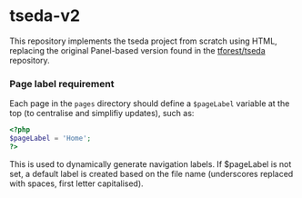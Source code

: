 # tseda-v2
This repository implements the tseda project from scratch using HTML, replacing the original Panel-based version found in the [tforest/tseda](https://github.com/tforest/tseda) repository.


### Page label requirement

Each page in the `pages` directory should define a `$pageLabel` variable at the top (to centralise and simplifiy updates), such as:
```php
<?php
$pageLabel = 'Home';
?>
```

This is used to dynamically generate navigation labels. If $pageLabel is not set, a default label is created based on the file name (underscores replaced with spaces, first letter capitalised).
